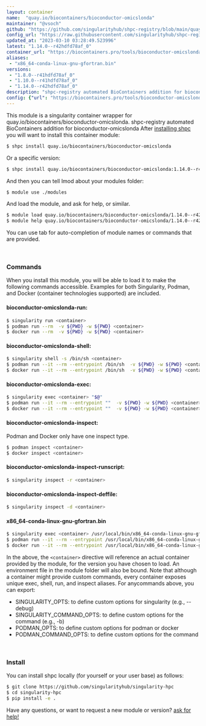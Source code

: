 ```yaml
---
layout: container
name:  "quay.io/biocontainers/bioconductor-omicslonda"
maintainer: "@vsoch"
github: "https://github.com/singularityhub/shpc-registry/blob/main/quay.io/biocontainers/bioconductor-omicslonda/container.yaml"
config_url: "https://raw.githubusercontent.com/singularityhub/shpc-registry/main/quay.io/biocontainers/bioconductor-omicslonda/container.yaml"
updated_at: "2023-03-10 03:28:49.523996"
latest: "1.14.0--r42hdfd78af_0"
container_url: "https://biocontainers.pro/tools/bioconductor-omicslonda"
aliases:
 - "x86_64-conda-linux-gnu-gfortran.bin"
versions:
 - "1.8.0--r41hdfd78af_0"
 - "1.10.0--r41hdfd78af_0"
 - "1.14.0--r42hdfd78af_0"
description: "shpc-registry automated BioContainers addition for bioconductor-omicslonda"
config: {"url": "https://biocontainers.pro/tools/bioconductor-omicslonda", "maintainer": "@vsoch", "description": "shpc-registry automated BioContainers addition for bioconductor-omicslonda", "latest": {"1.14.0--r42hdfd78af_0": "sha256:d6ab4ec1369af5e6f2e47ef37d843b8fe6a1147f40a628cb4d36230925cc979b"}, "tags": {"1.8.0--r41hdfd78af_0": "sha256:5578e5c11ee8154322bffce98db16c92b327da2bea0784c429f944d3d5d2792c", "1.10.0--r41hdfd78af_0": "sha256:846b9b5eee2676cc773c62d361251339cb6fbbe13d1c28b2e9ab5170fa90ac04", "1.14.0--r42hdfd78af_0": "sha256:d6ab4ec1369af5e6f2e47ef37d843b8fe6a1147f40a628cb4d36230925cc979b"}, "docker": "quay.io/biocontainers/bioconductor-omicslonda", "aliases": {"x86_64-conda-linux-gnu-gfortran.bin": "/usr/local/bin/x86_64-conda-linux-gnu-gfortran.bin"}}
---
```


This module is a singularity container wrapper for quay.io/biocontainers/bioconductor-omicslonda.
shpc-registry automated BioContainers addition for bioconductor-omicslonda
After [installing shpc](#install) you will want to install this container module:


```bash
$ shpc install quay.io/biocontainers/bioconductor-omicslonda
```

Or a specific version:

```bash
$ shpc install quay.io/biocontainers/bioconductor-omicslonda:1.14.0--r42hdfd78af_0
```

And then you can tell lmod about your modules folder:

```bash
$ module use ./modules
```

And load the module, and ask for help, or similar.

```bash
$ module load quay.io/biocontainers/bioconductor-omicslonda/1.14.0--r42hdfd78af_0
$ module help quay.io/biocontainers/bioconductor-omicslonda/1.14.0--r42hdfd78af_0
```

You can use tab for auto-completion of module names or commands that are provided.

<br>

### Commands

When you install this module, you will be able to load it to make the following commands accessible.
Examples for both Singularity, Podman, and Docker (container technologies supported) are included.

#### bioconductor-omicslonda-run:

```bash
$ singularity run <container>
$ podman run --rm  -v ${PWD} -w ${PWD} <container>
$ docker run --rm  -v ${PWD} -w ${PWD} <container>
```

#### bioconductor-omicslonda-shell:

```bash
$ singularity shell -s /bin/sh <container>
$ podman run --it --rm --entrypoint /bin/sh  -v ${PWD} -w ${PWD} <container>
$ docker run --it --rm --entrypoint /bin/sh  -v ${PWD} -w ${PWD} <container>
```

#### bioconductor-omicslonda-exec:

```bash
$ singularity exec <container> "$@"
$ podman run --it --rm --entrypoint ""  -v ${PWD} -w ${PWD} <container> "$@"
$ docker run --it --rm --entrypoint ""  -v ${PWD} -w ${PWD} <container> "$@"
```

#### bioconductor-omicslonda-inspect:

Podman and Docker only have one inspect type.

```bash
$ podman inspect <container>
$ docker inspect <container>
```

#### bioconductor-omicslonda-inspect-runscript:

```bash
$ singularity inspect -r <container>
```

#### bioconductor-omicslonda-inspect-deffile:

```bash
$ singularity inspect -d <container>
```


#### x86_64-conda-linux-gnu-gfortran.bin

```bash
$ singularity exec <container> /usr/local/bin/x86_64-conda-linux-gnu-gfortran.bin
$ podman run --it --rm --entrypoint /usr/local/bin/x86_64-conda-linux-gnu-gfortran.bin   -v ${PWD} -w ${PWD} <container> -c " $@"
$ docker run --it --rm --entrypoint /usr/local/bin/x86_64-conda-linux-gnu-gfortran.bin   -v ${PWD} -w ${PWD} <container> -c " $@"
```



In the above, the `<container>` directive will reference an actual container provided
by the module, for the version you have chosen to load. An environment file in the
module folder will also be bound. Note that although a container
might provide custom commands, every container exposes unique exec, shell, run, and
inspect aliases. For anycommands above, you can export:

 - SINGULARITY_OPTS: to define custom options for singularity (e.g., --debug)
 - SINGULARITY_COMMAND_OPTS: to define custom options for the command (e.g., -b)
 - PODMAN_OPTS: to define custom options for podman or docker
 - PODMAN_COMMAND_OPTS: to define custom options for the command

<br>

### Install

You can install shpc locally (for yourself or your user base) as follows:

```bash
$ git clone https://github.com/singularityhub/singularity-hpc
$ cd singularity-hpc
$ pip install -e .
```

Have any questions, or want to request a new module or version? [ask for help!](https://github.com/singularityhub/singularity-hpc/issues)